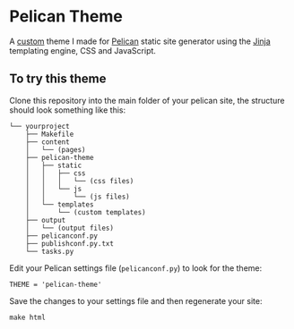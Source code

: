 # Pelican Theme
A [custom](http://docs.getpelican.com/en/3.6.3/themes.html) theme I made for [Pelican](https://github.com/getpelican/pelican) static site generator using the [Jinja](http://jinja.pocoo.org/) templating engine, CSS and JavaScript.

## To try this theme
Clone this repository into the main folder of your pelican site, the structure should look something like this:
```
└── yourproject
    ├── Makefile
    ├── content
    │   └── (pages)
    ├── pelican-theme
    │   ├── static
    │   │   ├── css
    │   │   │   └── (css files)
    │   │   └── js
    │   │       └── (js files)
    │   └── templates
    │       └── (custom templates)
    ├── output
    │   └── (output files)
    ├── pelicanconf.py
    ├── publishconf.py.txt
    └── tasks.py
```
Edit your Pelican settings file (`pelicanconf.py`) to look for the theme:
```
THEME = 'pelican-theme'
```
Save the changes to your settings file and then regenerate your site:
```
make html
```